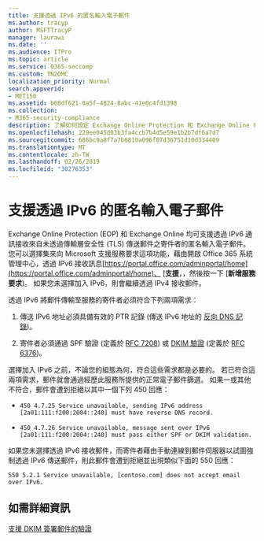```yaml
---
title: 支援透過 IPv6 的匿名輸入電子郵件
ms.author: tracyp
author: MSFTTracyP
manager: laurawi
ms.date: ''
ms.audience: ITPro
ms.topic: article
ms.service: O365-seccomp
ms.custom: TN2DMC
localization_priority: Normal
search.appverid:
- MET150
ms.assetid: b68df621-0a5f-4824-8abc-41e0c4fd1398
ms.collection:
- M365-security-compliance
description: 了解如何設定 Exchange Online Protection 和 Exchange Online 來源 IPv6 的匿名郵件的支援。
ms.openlocfilehash: 229ee045d03b3fa4ccb7b4d5e59e1b2b7df6a7d7
ms.sourcegitcommit: 686bc9a8f7a7b6810a096f07d36751d10d334409
ms.translationtype: MT
ms.contentlocale: zh-TW
ms.lasthandoff: 02/26/2019
ms.locfileid: "30276353"
---
```

# <a name="support-for-anonymous-inbound-email-messages-over-ipv6"></a>支援透過 IPv6 的匿名輸入電子郵件

Exchange Online Protection (EOP) 和 Exchange Online 均可支援透過 IPv6 通訊接收來自未透過傳輸層安全性 (TLS) 傳送郵件之寄件者的匿名輸入電子郵件。 您可以選擇集來向 Microsoft 支援服務要求這項功能，藉由開啟 Office 365 系統管理中心，透過 IPv6 接收訊息[https://portal.office.com/adminportal/home](https://portal.office.com/adminportal/home)、 [**支援**，，然後按一下 [**新增服務要求**)。 如果您未選擇加入 IPv6，則會繼續透過 IPv4 接收郵件。
  
透過 IPv6 將郵件傳輸至服務的寄件者必須符合下列兩項需求：
  
1. 傳送 IPv6 地址必須具備有效的 PTR 記錄 (傳送 IPv6 地址的 [反向 DNS 記錄](https://en.wikipedia.org/wiki/Reverse_DNS_lookup))。 
    
2. 寄件者必須通過 SPF 驗證 (定義於 [RFC 7208](https://tools.ietf.org/html/rfc7208)) 或 [DKIM 驗證](http://dkim.org/) (定義於 [RFC 6376](https://www.rfc-editor.org/rfc/rfc6376.txt))。
    
選擇加入 IPv6 之前，不論您的組態為何，符合這些需求都是必要的。 若已符合這兩項需求，郵件就會通過經歷此服務所提供的正常電子郵件篩選。 如果一或其他不符合，郵件會遭到拒絕以其中一個下列 450 回應：
  
-  `450 4.7.25 Service unavailable, sending IPv6 address [2a01:111:f200:2004::240] must have reverse DNS record.`
    
-  `450 4.7.26 Service unavailable, message sent over IPv6 [2a01:111:f200:2004::240] must pass either SPF or DKIM validation.`
    
如果您未選擇透過 IPv6 接收郵件，而寄件者藉由手動連線到郵件伺服器以試圖強制透過 IPv6 傳送郵件，則此郵件會遭到拒絕並出現類似下面的 550 回應：
  
 `550 5.2.1 Service unavailable, [contoso.com] does not accept email over IPv6.`
  
## <a name="for-more-information"></a>如需詳細資訊

[支援 DKIM 簽署郵件的驗證](support-for-validation-of-dkim-signed-messages.md)
  

